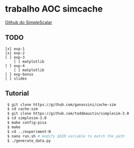 # trabalho AOC simcache

[Github do SimpleScalar](https://github.com/toddmaustin/simplesim-3.0)

## TODO
    [x] exp-1
    [x] exp-2
    [ ] exp-3
        [ ] matplotlib
    [ ] exp-4
        [ ] matplotlib
    [ ] exp-bonus
    [ ] slides

## Tutorial

```bash
 $ git clone https://github.com/ganassini/cache-sim
 $ cd cache-sim
 $ git clone https://github.com/toddmaustin/simplesim-3.0
 $ cd simplesim-3.0
 $ make config-pisa
 $ make
 $ cd ../experiment-N
 $ nano run.sh # modify $DIR variable to match the path
 $ ./generate_data.py
```
